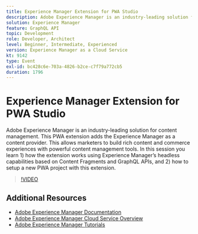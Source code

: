 ```yaml
---
title: Experience Manager Extension for PWA Studio
description: Adobe Experience Manager is an industry-leading solution for content management. This PWA extension adds the Experience Manager as a content provider. This allows marketers to build rich content and commerce experiences with powerful content management tools. In this session you learn 1) how the extension works using Experience Manager’s headless capabilities based on Content Fragments and GraphQL APIs, and 2) how to setup a new PWA project with this extension.
solution: Experience Manager
feature: GraphQL API
topic: Development
role: Developer, Architect
level: Beginner, Intermediate, Experienced
version: Experience Manager as a Cloud Service
kt: 9142
type: Event
exl-id: bc428c6e-703a-4826-b2ce-c7f79a772cb5
duration: 1796
---
```

# Experience Manager Extension for PWA Studio

Adobe Experience Manager is an industry-leading solution for content management. This PWA extension adds the Experience Manager as a content provider. This allows marketers to build rich content and commerce experiences with powerful content management tools. In this session you learn 1) how the extension works using Experience Manager’s headless capabilities based on Content Fragments and GraphQL APIs, and 2) how to setup a new PWA project with this extension.

>[!VIDEO](https://video.tv.adobe.com/v/337581/?quality=12&learn=on&hidetitle=true)

## Additional Resources

- [Adobe Experience Manager Documentation](https://experienceleague.adobe.com/docs/experience-manager-cloud-service.html)
- [Adobe Experience Manager Cloud Service Overview](https://experienceleague.adobe.com/docs/experience-manager-cloud-service/overview/home.html)
- [Adobe Experience Manager Tutorials](https://experienceleague.adobe.com/docs/experience-manager-tutorials.html)
